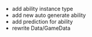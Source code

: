 - add ability instance type
- add new auto generate ability
- add prediction for ability
- rewrite Data/GameData